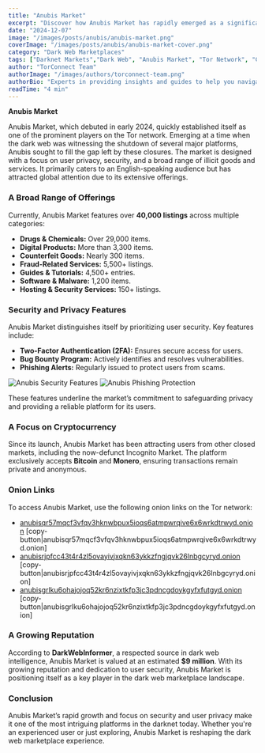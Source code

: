 ```yaml
---
title: "Anubis Market"
excerpt: "Discover how Anubis Market has rapidly emerged as a significant player in the dark web marketplace with its strong focus on user privacy, security, and an extensive range of offerings."
date: "2024-12-07"
image: "/images/posts/anubis/anubis-market.png"
coverImage: "/images/posts/anubis/anubis-market-cover.png"
category: "Dark Web Marketplaces"
tags: ["Darknet Markets","Dark Web", "Anubis Market", "Tor Network", "Cybersecurity"]
author: "TorConnect Team"
authorImage: "/images/authors/torconnect-team.png"
authorBio: "Experts in providing insights and guides to help you navigate the darknet securely and effectively."
readTime: "4 min"
---
```


**Anubis Market**

Anubis Market, which debuted in early 2024, quickly established itself as one of the prominent players on the Tor network. Emerging at a time when the dark web was witnessing the shutdown of several major platforms, Anubis sought to fill the gap left by these closures. The market is designed with a focus on user privacy, security, and a broad range of illicit goods and services. It primarily caters to an English-speaking audience but has attracted global attention due to its extensive offerings.

### A Broad Range of Offerings

Currently, Anubis Market features over **40,000 listings** across multiple categories:

- **Drugs & Chemicals:** Over 29,000 items.
- **Digital Products:** More than 3,300 items.
- **Counterfeit Goods:** Nearly 300 items.
- **Fraud-Related Services:** 5,500+ listings.
- **Guides & Tutorials:** 4,500+ entries.
- **Software & Malware:** 1,200 items.
- **Hosting & Security Services:** 150+ listings.

### Security and Privacy Features

Anubis Market distinguishes itself by prioritizing user security. Key features include:

- **Two-Factor Authentication (2FA):** Ensures secure access for users.
- **Bug Bounty Program:** Actively identifies and resolves vulnerabilities.
- **Phishing Alerts:** Regularly issued to protect users from scams.

![Anubis Security Features](/images/posts/anubis/2fa.png)
![Anubis Phishing Protection](/images/posts/anubis/phishing.png)

These features underline the market’s commitment to safeguarding privacy and providing a reliable platform for its users.

### A Focus on Cryptocurrency

Since its launch, Anubis Market has been attracting users from other closed markets, including the now-defunct Incognito Market. The platform exclusively accepts **Bitcoin** and **Monero**, ensuring transactions remain private and anonymous.

### Onion Links

To access Anubis Market, use the following onion links on the Tor network:

- [anubisqr57mqcf3vfqv3hknwbpux5ioqs6atmpwrqive6x6wrkdtrwyd.onion](http://anubisqr57mqcf3vfqv3hknwbpux5ioqs6atmpwrqive6x6wrkdtrwyd.onion)
[copy-button|anubisqr57mqcf3vfqv3hknwbpux5ioqs6atmpwrqive6x6wrkdtrwyd.onion]
- [anubisrjpfcc43t4r4zl5ovayivjxqkn63ykkzfngjqvk26lnbgcyryd.onion](http://anubisrjpfcc43t4r4zl5ovayivjxqkn63ykkzfngjqvk26lnbgcyryd.onion)
[copy-button|anubisrjpfcc43t4r4zl5ovayivjxqkn63ykkzfngjqvk26lnbgcyryd.onion]
- [anubisgrlku6ohajojoq52kr6nzixtkfp3jc3pdncgdoykgyfxfutgyd.onion](http://anubisgrlku6ohajojoq52kr6nzixtkfp3jc3pdncgdoykgyfxfutgyd.onion)
[copy-button|anubisgrlku6ohajojoq52kr6nzixtkfp3jc3pdncgdoykgyfxfutgyd.onion]

### A Growing Reputation

According to **DarkWebInformer**, a respected source in dark web intelligence, Anubis Market is valued at an estimated **$9 million**. With its growing reputation and dedication to user security, Anubis Market is positioning itself as a key player in the dark web marketplace landscape.

### Conclusion

Anubis Market’s rapid growth and focus on security and user privacy make it one of the most intriguing platforms in the darknet today. Whether you're an experienced user or just exploring, Anubis Market is reshaping the dark web marketplace experience.
